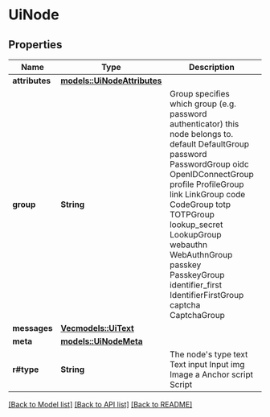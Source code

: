 # UiNode

## Properties

Name | Type | Description | Notes
------------ | ------------- | ------------- | -------------
**attributes** | [**models::UiNodeAttributes**](uiNodeAttributes.md) |  | 
**group** | **String** | Group specifies which group (e.g. password authenticator) this node belongs to. default DefaultGroup password PasswordGroup oidc OpenIDConnectGroup profile ProfileGroup link LinkGroup code CodeGroup totp TOTPGroup lookup_secret LookupGroup webauthn WebAuthnGroup passkey PasskeyGroup identifier_first IdentifierFirstGroup captcha CaptchaGroup | 
**messages** | [**Vec<models::UiText>**](uiText.md) |  | 
**meta** | [**models::UiNodeMeta**](uiNodeMeta.md) |  | 
**r#type** | **String** | The node's type text Text input Input img Image a Anchor script Script | 

[[Back to Model list]](../README.md#documentation-for-models) [[Back to API list]](../README.md#documentation-for-api-endpoints) [[Back to README]](../README.md)


